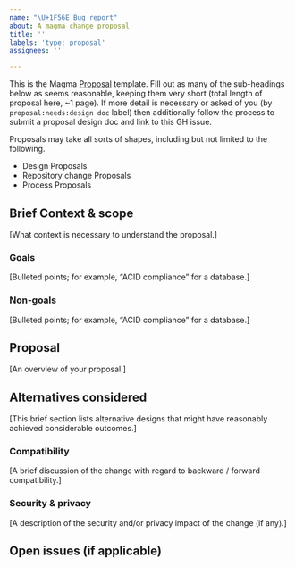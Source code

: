 ```yaml
---
name: "\U+1F56E Bug report"
about: A magma change proposal
title: ''
labels: 'type: proposal'
assignees: ''

---
```


This is the Magma [Proposal](https://github.com/magma/magma/blob/master/docs/readmes/proposals/p014_proposal_process.md) template. Fill out as many of the sub-headings below as seems reasonable, keeping them very short (total length of proposal here, ~1 page).  If more detail is necessary or asked of you (by `proposal:needs:design doc` label) then additionally follow the process to submit a proposal design doc and link to this GH issue.

Proposals may take all sorts of shapes, including but not limited to the following.

- Design Proposals
- Repository change Proposals
- Process Proposals

## Brief Context & scope

[What context is necessary to understand the proposal.]

### Goals

[Bulleted points; for example, “ACID compliance” for a database.]

### Non-goals

[Bulleted points; for example, “ACID compliance” for a database.]

## Proposal

[An overview of your proposal.]

## Alternatives considered

[This brief section lists alternative designs that might have reasonably achieved 
considerable outcomes.]

### Compatibility

[A brief discussion of the change with regard to backward / forward compatibility.]


### Security & privacy

[A description of the security and/or privacy impact of the change (if any).]

## Open issues (if applicable)

